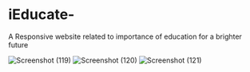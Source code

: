 # iEducate-
A Responsive website related to importance of education for a brighter future



![Screenshot (119)](https://user-images.githubusercontent.com/66054330/154960878-6b5a5a5d-15e5-4e90-8a8a-27852fb7661a.png)
![Screenshot (120)](https://user-images.githubusercontent.com/66054330/154960881-2b8c806d-8fad-4096-bf67-2dd8afcf7e12.png)
![Screenshot (121)](https://user-images.githubusercontent.com/66054330/154960899-e7273f68-fa5b-4f4e-82eb-720de1639081.png)

